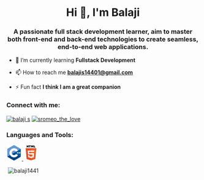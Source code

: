 <h1 align="center">Hi 👋, I'm Balaji</h1>
<h3 align="center">A passionate full stack development learner, aim to master both front-end and back-end technologies to create seamless, end-to-end web applications.</h3>

- 🌱 I’m currently learning **Fullstack Development**

- 📫 How to reach me **balajis14401@gmail.com**

- ⚡ Fun fact **I think I am a great companion**

<h3 align="left">Connect with me:</h3>
<p align="left">
<a href="https://linkedin.com/in/balaji s" target="blank"><img align="center" src="https://raw.githubusercontent.com/rahuldkjain/github-profile-readme-generator/master/src/images/icons/Social/linked-in-alt.svg" alt="balaji s" height="30" width="40" /></a>
<a href="https://instagram.com/sromeo_the_love" target="blank"><img align="center" src="https://raw.githubusercontent.com/rahuldkjain/github-profile-readme-generator/master/src/images/icons/Social/instagram.svg" alt="sromeo_the_love" height="30" width="40" /></a>
</p>

<h3 align="left">Languages and Tools:</h3>
<p align="left"> <a href="https://www.w3schools.com/cpp/" target="_blank" rel="noreferrer"> <img src="https://raw.githubusercontent.com/devicons/devicon/master/icons/cplusplus/cplusplus-original.svg" alt="cplusplus" width="40" height="40"/> </a> <a href="https://www.w3.org/html/" target="_blank" rel="noreferrer"> <img src="https://raw.githubusercontent.com/devicons/devicon/master/icons/html5/html5-original-wordmark.svg" alt="html5" width="40" height="40"/> </a> </p>

<p>&nbsp;<img align="center" src="https://github-readme-stats.vercel.app/api?username=balaji1441&show_icons=true&locale=en" alt="balaji1441" /></p>
